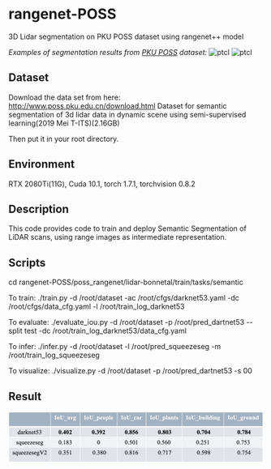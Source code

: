 # rangenet-POSS
3D Lidar segmentation on PKU POSS dataset using rangenet++ model

_Examples of segmentation results from [PKU POSS](http://www.poss.pku.edu.cn/download.html) dataset:_
![ptcl](pics/darknet53_vis.gif)
![ptcl](pics/squeezeseg_vis.gif)

## Dataset

Download the data set from here:
http://www.poss.pku.edu.cn/download.html
Dataset for semantic segmentation of 3d lidar data in dynamic scene using semi-supervised learning(2019 Mei T-ITS)(2.16GB)

Then put it in your root directory.

## Environment

RTX 2080Ti(11G), Cuda 10.1, torch 1.7.1, torchvision 0.8.2

## Description

This code provides code to train and deploy Semantic Segmentation of LiDAR scans, using range images as intermediate representation. 

## Scripts

cd rangenet-POSS/poss_rangenet/lidar-bonnetal/train/tasks/semantic

To train:
 ./train.py -d /root/dataset -ac /root/cfgs/darknet53.yaml -dc /root/cfgs/data_cfg.yaml -l /root/train_log_darknet53

To evaluate:
./evaluate_iou.py -d /root/dataset -p /root/pred_dartnet53 --split test -dc /root/train_log_darknet53/data_cfg.yaml

To infer:
./infer.py -d /root/dataset -l /root/pred_squeezeseg -m /root/train_log_squeezeseg

To visualize:
./visualize.py -d /root/dataset -p /root/pred_dartnet53 -s 00

## Result
![ptcl](pics/IoU_result.png)




